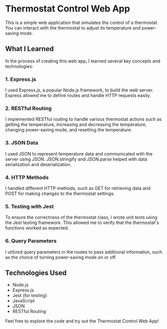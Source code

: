 # Thermostat Control Web App

This is a simple web application that simulates the control of a thermostat. You can interact with the thermostat to adjust its temperature and power-saving mode.

## What I Learned

In the process of creating this web app, I learned several key concepts and technologies:

### 1. Express.js

I used Express.js, a popular Node.js framework, to build the web server. Express allowed me to define routes and handle HTTP requests easily.

### 2. RESTful Routing

I implemented RESTful routing to handle various thermostat actions such as getting the temperature, increasing and decreasing the temperature, changing power-saving mode, and resetting the temperature.

### 3. JSON Data

I used JSON to represent temperature data and communicated with the server using JSON. JSON.stringify and JSON.parse helped with data serialization and deserialization.

### 4. HTTP Methods

I handled different HTTP methods, such as GET for retrieving data and POST for making changes to the thermostat settings.

### 5. Testing with Jest

To ensure the correctness of the thermostat class, I wrote unit tests using the Jest testing framework. This allowed me to verify that the thermostat's functions worked as expected.

### 6. Query Parameters

I utilized query parameters in the routes to pass additional information, such as the choice of turning power-saving mode on or off.

## Technologies Used

- Node.js
- Express.js
- Jest (for testing)
- JavaScript
- JSON
- RESTful Routing

Feel free to explore the code and try out the Thermostat Control Web App!

